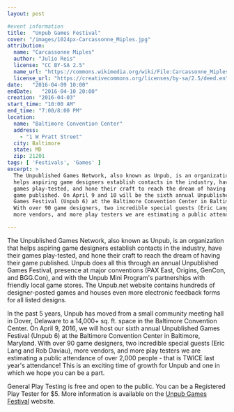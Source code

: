 ```yaml
---
layout: post

#event information
title:  "Unpub Games Festival"
cover: "/images/1024px-Carcassonne_Miples.jpg"
attribution:
  name: "Carcassonne Miples"
  author: "Julio Reis"
  license: "CC BY-SA 2.5"
  name_url: "https://commons.wikimedia.org/wiki/File:Carcassonne_Miples.jpg"
  license_url: "https://creativecommons.org/licenses/by-sa/2.5/deed.en"
date:   "2016-04-09 10:00"
endDate:   "2016-04-10 20:00"
creation: "2016-04-03"
start_time: "10:00 AM"
end_time: "7:00/8:00 PM"
location:
  name: "Baltimore Convention Center"
  address:
    - "1 W Pratt Street"
  city: Baltimore
  state: MD
  zip: 21201
tags: [ 'Festivals', 'Games' ]
excerpt: >
  The Unpublished Games Network, also known as Unpub, is an organization that
  helps aspiring game designers establish contacts in the industry, have their
  games play-tested, and hone their craft to reach the dream of having their
  game published. On April 9 and 10 will be the sixth annual Unpublished
  Games Festival (Unpub 6) at the Baltimore Convention Center in Baltimore, Maryland.
  With over 90 game designers, two incredible special guests (Eric Lang and Rob Daviau),
  more vendors, and more play testers we are estimating a public attendance of over 2,000 people.

---
```


The Unpublished Games Network, also known as Unpub, is an organization that helps
aspiring game designers establish contacts in the industry, have their games
play-tested, and hone their craft to reach the dream of having their game
published. Unpub does all this through an annual Unpublished Games Festival,
presence at major conventions (PAX East, Origins, GenCon, and BGG.Con), and
with the Unpub Mini Program's partnerships with friendly local game stores.
The Unpub.net website contains hundreds of designer-posted games and houses
even more electronic feedback forms for all listed designs.

In the past 5 years, Unpub has moved from a small community meeting hall in
Dover, Delaware to a 14,000+ sq. ft. space in the Baltimore Convention Center.
On April 9, 2016, we will host our sixth annual Unpublished Games Festival
(Unpub 6) at the Baltimore Convention Center in Baltimore, Maryland.
With over 90 game designers, two incredible special guests (Eric Lang
and Rob Daviau), more vendors, and more play testers we are estimating a
public attendance of over 2,000 people - that is TWICE last year's attendance!
This is an exciting time of growth for Unpub and one in which we hope you
can be a part.

General Play Testing is free and open to the public. You can be a Registered
Play Tester for $5. More information is available on the
[Unpub Games Festival](http://unpub6.unpub.net/) website.